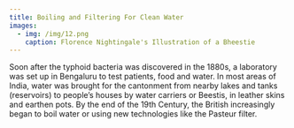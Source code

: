 ```yaml
---
title: Boiling and Filtering For Clean Water
images:
  - img: /img/12.png
    caption: Florence Nightingale's Illustration of a Bheestie
---
```

Soon after the typhoid bacteria was discovered in the 1880s, a laboratory was set up in Bengaluru to test patients, food and water. In most areas of India, water was brought for the cantonment from nearby lakes and tanks (reservoirs) to people’s houses by water carriers or Beestis, in leather skins and earthen pots. By the end of the 19th Century, the British increasingly began to boil water or using new technologies like the Pasteur filter.